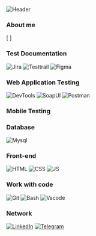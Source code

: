 ![Header](https://github.com/RiaduievV/Vlad-Riaduiev/blob/main/assets/VR.png)

### About me
[ ]

### Test Documentation
![Jira](https://img.shields.io/badge/_Jira-000?style=for-the-badge&logo=Jira&logoColor=209CF0)     ![Testtrail](https://img.shields.io/badge/Testtrail-000?style=for-the-badge&logo=testrail)      ![Figma](https://img.shields.io/badge/Figma-000?style=for-the-badge&logo=figma)


### Web Application Testing
![DevTools](https://img.shields.io/badge/DevTools-000?style=for-the-badge&logo=googlechrome)    ![SoapUI](https://img.shields.io/badge/SoapUI-FCDC00?style=for-the-badge&logo=SoapUI)     ![Postman](https://img.shields.io/badge/Postman-000?style=for-the-badge&logo=postman)

### Mobile Testing


### Database
![Mysql](https://img.shields.io/badge/Mysql-ECEDEF?style=for-the-badge&logo=mysql)

### Front-end
![HTML](https://img.shields.io/badge/HTML-DD4B24?style=for-the-badge&logo=html)     ![CSS](https://img.shields.io/badge/CSS-306BF2?style=for-the-badge&logo=css)     ![JS](https://img.shields.io/badge/Javascript-000?style=for-the-badge&logo=javascript)

### Work with code
![Git](https://img.shields.io/badge/Git-000?style=for-the-badge&logo=git)     ![Bash](https://img.shields.io/badge/Bash-F7F7F7?style=for-the-badge&logo=bash)     ![Vscode](https://img.shields.io/badge/Vscode-000?style=for-the-badge&logo=visualstudio&logoColor=2FB4F3)


### Network
[![LinkedIn](https://img.shields.io/badge/Linkedin-ECEDEF?style=for-the-badge&logo=linkedin&logoColor=136CC4)](https://www.linkedin.com/in/vlad-riaduiev/)
[![Telegram](https://img.shields.io/badge/Telegram-000?style=for-the-badge&logo=telegram&logoColor)](https://t.me/ddqqww1)